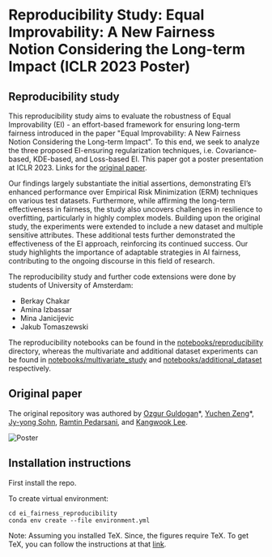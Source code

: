 # Reproducibility Study: Equal Improvability: A New Fairness Notion Considering the Long-term Impact (ICLR 2023 Poster)

## Reproducibility study
This reproducibility study aims to evaluate the robustness of Equal Improvability (EI) - an effort-based framework for ensuring long-term fairness introduced in the paper "Equal Improvability: A New Fairness Notion Considering the Long-term Impact". To this end, we seek to analyze the three proposed EI-ensuring regularization techniques, i.e. Covariance-based, KDE-based, and Loss-based EI. This paper got a poster presentation at ICLR 2023.
Links for the [original paper](https://openreview.net/forum?id=dhYUMMy0_Eg).

Our findings largely substantiate the initial assertions, demonstrating EI’s enhanced performance over Empirical Risk Minimization (ERM) techniques on various test datasets. Furthermore, while affirming the long-term effectiveness in fairness, the study also uncovers challenges in resilience to overfitting, particularly in highly complex models.
Building upon the original study, the experiments were extended to include a new dataset and multiple sensitive attributes. These additional tests further demonstrated the effectiveness of the EI approach, reinforcing its continued success. Our study highlights the importance of adaptable strategies in AI fairness, contributing to the ongoing discourse in this field of research.

The reproducibility study and further code extensions were done by students of University of Amsterdam:

- Berkay Chakar
- Amina Izbassar
- Mina Janicijevic
- Jakub Tomaszewski

The reproducibility notebooks can be found in the [notebooks/reproducibility](notebooks/reproducibility) directory, whereas the multivariate and additional dataset experiments can be found in [notebooks/multivariate_study](notebooks/multivariate_study) and [notebooks/additional_dataset](notebooks/additional_dataset) respectively.

## Original paper
The original repository was authored by [Ozgur Guldogan](https://guldoganozgur.github.io)\*, [Yuchen Zeng](https://yzeng58.github.io/zyc_cv/)\*, [Jy-yong Sohn](https://itml.yonsei.ac.kr/professor), [Ramtin Pedarsani](https://web.ece.ucsb.edu/~ramtin/), and [Kangwook Lee](https://kangwooklee.com).

![Poster](poster.png)


## Installation instructions

First install the repo.

To create virtual environment:

```shell
cd ei_fairness_reproducibility
conda env create --file environment.yml
```
Note: Assuming you installed TeX. Since, the figures require TeX. To get TeX, you can follow the instructions at that [link](https://www.latex-project.org/get/).
